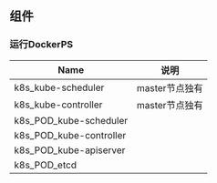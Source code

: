 ## 组件

### 运行DockerPS

| Name                    | 说明           |
| ----------------------- | -------------- |
| k8s_kube-scheduler      | master节点独有 |
| k8s_kube-controller     | master节点独有 |
| k8s_POD_kube-scheduler  |                |
| k8s_POD_kube-controller |                |
| k8s_POD_kube-apiserver  |                |
| k8s_POD_etcd            |                |

